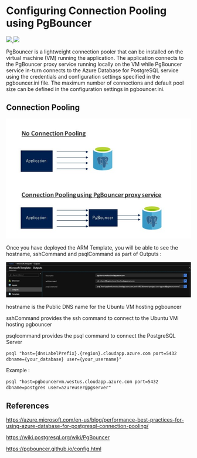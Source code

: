 # Configuring Connection Pooling using PgBouncer

<a href="https://portal.azure.com/#create/Microsoft.Template/uri/https%3A%2F%2Fraw.githubusercontent.com%2FAzure%2Fazure-postgresql%2Fmaster%2Farm-templates%2FExampleWithPgBouncer%2Ftemplate.json" target="_blank">
    <img src="http://azuredeploy.net/deploybutton.png" />
</a>
<a href="http://armviz.io/#/?load=https%3A%2F%2Fraw.githubusercontent.com%2FAzure%2Fazure-postgresql%2Fmaster%2Farm-templates%2FExampleWithPgBouncer%2Ftemplate.json" target="_blank">
    <img src="http://armviz.io/visualizebutton.png"/>
</a>

PgBouncer is a lightweight connection pooler that can be installed on the virtual machine (VM) running the application. The application connects to the PgBouncer proxy service running locally on the VM while PgBouncer service in-turn connects to the Azure Database for PostgreSQL service using the credentials and configuration settings specified in the pgbouncer.ini file. The maximum number of connections and default pool size can be defined in the configuration settings in pgbouncer.ini.


## Connection Pooling
![Connection Pooling](https://raw.githubusercontent.com/Azure/azure-postgresql/master/arm-templates/ExampleWithPgBouncer/pgbouncer.jpg)



Once you have deployed the ARM Template, you will be able to see the hostname, sshCommand and psqlCommand as part of Outputs : 


![Outputs](https://raw.githubusercontent.com/Azure/azure-postgresql/master/arm-templates/ExampleWithPgBouncer/outputs.jpg)


hostname is the Public DNS name for the Ubuntu VM hosting pgbouncer

sshCommand provides the ssh command to connect to the Ubuntu VM hosting pgbouncer

psqlcommand provides the psql command to connect the PostgreSQL Server 


```
psql "host={dnsLabelPrefix}.{region}.cloudapp.azure.com port=5432 dbname={your_database} user={your_username}"
```

Example : 

```
psql "host=pgbouncervm.westus.cloudapp.azure.com port=5432 dbname=postgres user=azureuser@pgserver"
```


## References 

https://azure.microsoft.com/en-us/blog/performance-best-practices-for-using-azure-database-for-postgresql-connection-pooling/

https://wiki.postgresql.org/wiki/PgBouncer

https://pgbouncer.github.io/config.html

